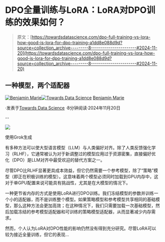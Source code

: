 # DPO全量训练与LoRA：LoRA对DPO训练的效果如何？

> 原文：[https://towardsdatascience.com/dpo-full-training-vs-lora-how-good-is-lora-for-dpo-training-a1dd8e088d9d?source=collection_archive---------8-----------------------#2024-11-20](https://towardsdatascience.com/dpo-full-training-vs-lora-how-good-is-lora-for-dpo-training-a1dd8e088d9d?source=collection_archive---------8-----------------------#2024-11-20)

## 一种模型，两个适配器

[](https://medium.com/@bnjmn_marie?source=post_page---byline--a1dd8e088d9d--------------------------------)[![Benjamin Marie](../Images/3ea1ad230cb1e67610418a8e36a5e5dd.png)](https://medium.com/@bnjmn_marie?source=post_page---byline--a1dd8e088d9d--------------------------------)[](https://towardsdatascience.com/?source=post_page---byline--a1dd8e088d9d--------------------------------)[![Towards Data Science](../Images/a6ff2676ffcc0c7aad8aaf1d79379785.png)](https://towardsdatascience.com/?source=post_page---byline--a1dd8e088d9d--------------------------------) [Benjamin Marie](https://medium.com/@bnjmn_marie?source=post_page---byline--a1dd8e088d9d--------------------------------)

·发表于[Towards Data Science](https://towardsdatascience.com/?source=post_page---byline--a1dd8e088d9d--------------------------------) ·8分钟阅读·2024年11月20日

--

![](../Images/c4b983a03d2d4b6fdc348a6556fd8dcd.png)

使用Grok生成

有多种方法可以使大型语言模型（LLM）与人类偏好对齐。除了人类反馈强化学习（RLHF），它通常被认为对于新调整过的模型应用过于资源密集，直接偏好优化（DPO）是LLM对齐中最受欢迎的替代方案之一。

尽管DPO比RLHF显著更具成本效益，但它仍然需要一个参考模型，除了“策略”模型（即正在积极训练的模型）。这意味着两个模型必须同时加载到GPU内存中，这对于单GPU配置来说可能具有挑战性，尤其是在大模型的情况下。

一种更节省内存的方式是使用LoRA进行DPO训练。我们冻结模型的参数并训练一个小的适配器，而不是训练整个模型。如果策略模型和参考模型共享相同的基础模型，那么这种方法会更加高效；在这种情况下，我们只需要加载一次基础模型，然后加载冻结的参考模型适配器和可训练的策略模型适配器，从而显著减少内存需求。

然而，个人认为LoRA对DPO性能的影响仍然没有得到充分研究。尽管LoRA可以较为接近全量训练，但它的表现…
